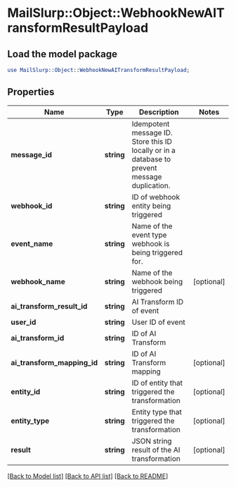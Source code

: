 # MailSlurp::Object::WebhookNewAITransformResultPayload

## Load the model package
```perl
use MailSlurp::Object::WebhookNewAITransformResultPayload;
```

## Properties
Name | Type | Description | Notes
------------ | ------------- | ------------- | -------------
**message_id** | **string** | Idempotent message ID. Store this ID locally or in a database to prevent message duplication. | 
**webhook_id** | **string** | ID of webhook entity being triggered | 
**event_name** | **string** | Name of the event type webhook is being triggered for. | 
**webhook_name** | **string** | Name of the webhook being triggered | [optional] 
**ai_transform_result_id** | **string** | AI Transform ID of event | 
**user_id** | **string** | User ID of event | 
**ai_transform_id** | **string** | ID of AI Transform | 
**ai_transform_mapping_id** | **string** | ID of AI Transform mapping | [optional] 
**entity_id** | **string** | ID of entity that triggered the transformation | [optional] 
**entity_type** | **string** | Entity type that triggered the transformation | [optional] 
**result** | **string** | JSON string result of the AI transformation | [optional] 

[[Back to Model list]](../README#documentation-for-models) [[Back to API list]](../README#documentation-for-api-endpoints) [[Back to README]](../README)


